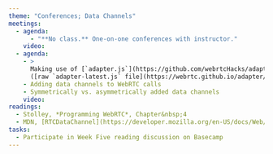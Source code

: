 ```yaml
---
theme: "Conferences; Data Channels"
meetings:
  - agenda:
      - "**No class.** One-on-one conferences with instructor."
    video:
  - agenda:
    - >
      Making use of [`adapter.js`](https://github.com/webrtcHacks/adapter)
      ([raw `adapter-latest.js` file](https://webrtc.github.io/adapter/adapter-latest.js))
    - Adding data channels to WebRTC calls
    - Symmetrically vs. asymmetrically added data channels
    video:
readings:
  - Stolley, *Programming WebRTC*, Chapter&nbsp;4
  - MDN, [RTCDataChannel](https://developer.mozilla.org/en-US/docs/Web/API/RTCDataChannel)
tasks:
  - Participate in Week Five reading discussion on Basecamp
---
```

